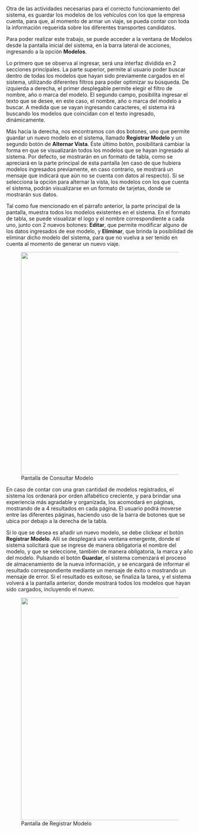 Otra de las actividades necesarias para el correcto funcionamiento del sistema, es guardar los modelos de los vehículos con los que la empresa cuenta, para que, al momento de armar un viaje, se pueda contar con toda la información requerida sobre los diferentes transportes candidatos.

Para poder realizar este trabajo, se puede acceder a la ventana de Modelos desde la pantalla inicial del sistema, en la barra lateral de acciones, ingresando a la opción **Modelos**.

Lo primero que se observa al ingresar, será una interfaz dividida en 2 secciones principales. La parte superior, permite al usuario poder buscar dentro de todas los modelos que hayan sido previamente cargados en el sistema, utilizando diferentes filtros para poder optimizar su búsqueda. De izquierda a derecha, el primer desplegable permite elegir el filtro de nombre, año o marca del modelo. El segundo campo, posibilita ingresar el texto que se desee, en este caso, el nombre, año o marca del modelo a buscar. A medida que se vayan ingresando caracteres, el sistema irá buscando los modelos que coincidan con el texto ingresado, dinámicamente.

Más hacia la derecha, nos encontramos con dos botones, uno que permite guardar un nuevo modelo en el sistema, llamado **Registrar Modelo** y un segundo botón de **Alternar Vista**. Éste último botón, posibilitará cambiar la forma en que se visualizarán todos los modelos que se hayan ingresado al sistema. Por defecto, se mostrarán en un formato de tabla, como se apreciará en la parte principal de esta pantalla (en caso de que hubiera modelos ingresados previamente, en caso contrario, se mostrará un mensaje que indicará que aún no se cuenta con datos al respecto). Si se selecciona la opción para alternar la vista, los modelos con los que cuenta el sistema, podrán visualizarse en un formato de tarjetas, donde se mostrarán sus datos.

Tal como fue mencionado en el párrafo anterior, la parte principal de la pantalla, muestra todos los modelos existentes en el sistema. En el formato de tabla, se puede visualizar el logo y el nombre correspondiente a cada uno, junto con 2 nuevos botones: **Editar**, que permite modificar alguno de los datos ingresados de ese modelo, y **Eliminar**, que brinda la posibilidad de eliminar dicho modelo del sistema, para que no vuelva a ser tenido en cuenta al momento de generar un nuevo viaje.

<figure>
    <a href="https://i.imgur.com/vwBA9rD.png" target="_blank">
        <img src="https://i.imgur.com/vwBA9rD.png" width="600"/>
    </a>
    <figcaption>Pantalla de Consultar Modelo</figcaption>
</figure>

En caso de contar con una gran cantidad de modelos registrados, el sistema los ordenará por orden alfabético creciente, y para brindar una experiencia más agradable y organizada, los acomodará en páginas, mostrando de a 4 resultados en cada página. El usuario podrá moverse entre las diferentes páginas, haciendo uso de la barra de botones que se ubica por debajo a la derecha de la tabla.

Si lo que se desea es añadir un nuevo modelo, se debe clickear el botón **Registrar Modelo**. Allí se desplegará una ventana emergente, donde el sistema solicitará que se ingrese de manera obligatoria el nombre del modelo, y que se seleccione, también de manera obligatoria, la marca y año del modelo. Pulsando el botón **Guardar**, el sistema comenzará el proceso de almacenamiento de la nueva información, y se encargará de informar el resultado correspondiente mediante un mensaje de éxito o mostrando un mensaje de error. Si el resultado es exitoso, se finaliza la tarea, y el sistema volverá a la pantalla anterior, donde mostrará todos los modelos que hayan sido cargados, incluyendo el nuevo.

<figure>
    <a href="https://i.imgur.com/gpwH6Pi.png" target="_blank">
        <img src="https://i.imgur.com/gpwH6Pi.png" width="600"/>
    </a>
    <figcaption>Pantalla de Registrar Modelo</figcaption>
</figure>